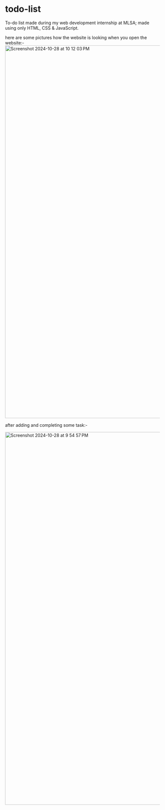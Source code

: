 # todo-list

To-do list made during my web development internship at MLSA; made using only HTML, CSS & JavaScript.

here are some pictures how the website is looking 
when you open the website:-
<img width="1209" alt="Screenshot 2024-10-28 at 10 12 03 PM" src="https://github.com/user-attachments/assets/cc5801fd-eb91-4bee-ace6-d4e991ebac8f">


after adding and completing some task:-


<img width="1209" alt="Screenshot 2024-10-28 at 9 54 57 PM" src="https://github.com/user-attachments/assets/b8b3ffb1-8682-4281-aae3-84eac162ee72">




